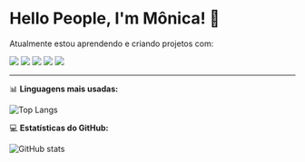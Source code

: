 # Hello People, I'm Mônica! 👋

Atualmente estou aprendendo e criando projetos com:

<p align="left">
  <img src="https://img.shields.io/badge/HTML5-E34F26?style=for-the-badge&logo=html5&logoColor=white"/>
  <img src="https://img.shields.io/badge/CSS3-1572B6?style=for-the-badge&logo=css3&logoColor=white"/>
  <img src="https://img.shields.io/badge/JavaScript-F7DF1E?style=for-the-badge&logo=javascript&logoColor=black"/>
  <img src="https://img.shields.io/badge/TypeScript-3178C6?style=for-the-badge&logo=typescript&logoColor=white"/>
  <img src="https://img.shields.io/badge/React-20232A?style=for-the-badge&logo=react&logoColor=61DAFB"/>
</p>

---

📊 **Linguagens mais usadas:**
  
![Top Langs](https://github-readme-stats.vercel.app/api/top-langs/?username=seu-usuario&layout=compact&theme=dracula)

💻 **Estatísticas do GitHub:**

![GitHub stats](https://github-readme-stats.vercel.app/api?username=seu-usuario&show_icons=true&theme=dracula)
